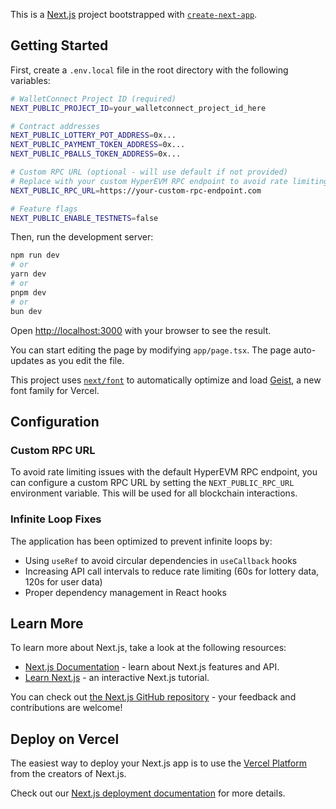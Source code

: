 This is a [Next.js](https://nextjs.org) project bootstrapped with [`create-next-app`](https://nextjs.org/docs/app/api-reference/cli/create-next-app).

## Getting Started

First, create a `.env.local` file in the root directory with the following variables:

```bash
# WalletConnect Project ID (required)
NEXT_PUBLIC_PROJECT_ID=your_walletconnect_project_id_here

# Contract addresses
NEXT_PUBLIC_LOTTERY_POT_ADDRESS=0x...
NEXT_PUBLIC_PAYMENT_TOKEN_ADDRESS=0x...
NEXT_PUBLIC_PBALLS_TOKEN_ADDRESS=0x...

# Custom RPC URL (optional - will use default if not provided)
# Replace with your custom HyperEVM RPC endpoint to avoid rate limiting
NEXT_PUBLIC_RPC_URL=https://your-custom-rpc-endpoint.com

# Feature flags
NEXT_PUBLIC_ENABLE_TESTNETS=false
```

Then, run the development server:

```bash
npm run dev
# or
yarn dev
# or
pnpm dev
# or
bun dev
```

Open [http://localhost:3000](http://localhost:3000) with your browser to see the result.

You can start editing the page by modifying `app/page.tsx`. The page auto-updates as you edit the file.

This project uses [`next/font`](https://nextjs.org/docs/app/building-your-application/optimizing/fonts) to automatically optimize and load [Geist](https://vercel.com/font), a new font family for Vercel.

## Configuration

### Custom RPC URL

To avoid rate limiting issues with the default HyperEVM RPC endpoint, you can configure a custom RPC URL by setting the `NEXT_PUBLIC_RPC_URL` environment variable. This will be used for all blockchain interactions.

### Infinite Loop Fixes

The application has been optimized to prevent infinite loops by:

- Using `useRef` to avoid circular dependencies in `useCallback` hooks
- Increasing API call intervals to reduce rate limiting (60s for lottery data, 120s for user data)
- Proper dependency management in React hooks

## Learn More

To learn more about Next.js, take a look at the following resources:

- [Next.js Documentation](https://nextjs.org/docs) - learn about Next.js features and API.
- [Learn Next.js](https://nextjs.org/learn) - an interactive Next.js tutorial.

You can check out [the Next.js GitHub repository](https://github.com/vercel/next.js) - your feedback and contributions are welcome!

## Deploy on Vercel

The easiest way to deploy your Next.js app is to use the [Vercel Platform](https://vercel.com/new?utm_medium=default-template&filter=next.js&utm_source=create-next-app&utm_campaign=create-next-app-readme) from the creators of Next.js.

Check out our [Next.js deployment documentation](https://nextjs.org/docs/app/building-your-application/deploying) for more details.
